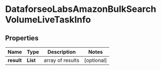 # DataforseoLabsAmazonBulkSearchVolumeLiveTaskInfo


## Properties

| Name | Type | Description | Notes |
|------------ | ------------- | ------------- | -------------|
**result** | **List<DataforseoLabsAmazonBulkSearchVolumeLiveResultInfo>** | array of results |[optional]|